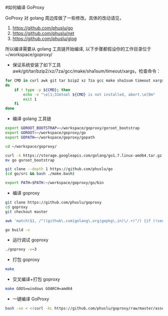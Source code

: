 #如何编译 GoProxy

GoProxy 对 golang 周边库做了一些修改。具体的改动请见，

1. https://github.com/phuslu/go
1. https://github.com/phuslu/net
1. https://github.com/phuslu/glog

所以编译需要从 golang 工具链开始编译, 以下步骤都假设你的工作目录位于 ~/workspace/goproxy/

- 保证系统安装了如下工具 awk/git/tar/bzip2/xz/7za/gcc/make/sha1sum/timeout/xargs，检查命令：
```bash
for CMD in curl awk git tar bzip2 xz 7za gcc make sha1sum timeout xargs
do
	if ! type -p ${CMD}; then
		echo -e "\e[1;31mtool ${CMD} is not installed, abort.\e[0m"
		exit 1
	fi
done
```
- 编译 golang 工具链
```bash
export GOROOT_BOOTSTRAP=~/workspace/goproxy/goroot_bootstrap
export GOROOT=~/workspace/goproxy/go
export GOPATH=~/workspace/goproxy/gopath

cd ~/workspace/goproxy/

curl -k https://storage.googleapis.com/golang/go1.7.linux-amd64.tar.gz | tar xz
mv go goroot_bootstrap

git clone --depth 1 https://github.com/phuslu/go
(cd go/src && bash ./make.bash)

export PATH=$PATH:~/workspace/goproxy/go/bin
```
- 编译 goproxy
```bash
git clone https://github.com/phuslu/goproxy
cd goproxy
git checkout master

awk 'match($1, /"((github\.com|golang\.org|gopkg\.in)\/.+)"/) {if (!seen[$1]++) {gsub("\"", "", $1); print $1}}' $(find . -name "*.go") | xargs -n1 -i go get -v -u {}

go build -v
```
- 运行调试 goproxy
```bash
./goproxy -v=3
```
- 打包 goproxy
```bash
make
```
- 交叉编译+打包 goproxy
```bash
make GOOS=windows GOARCH=amd64
```
- 一键编译 GoProxy
```bash
bash -xe < <(curl -kL https://github.com/phuslu/goproxy/raw/master/assets/build/ci.sh)
```
